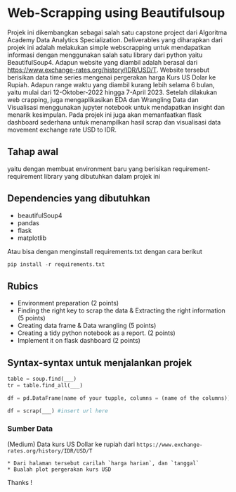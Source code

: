 # Web-Scrapping using Beautifulsoup

Projek ini dikembangkan sebagai salah satu capstone project dari Algoritma Academy Data Analytics Specialization. Deliverables yang diharapkan dari projek ini adalah melakukan simple webscrapping untuk mendapatkan informasi dengan menggunakan salah satu library dari python yaitu BeautifulSoup4. Adapun website yang diambil adalah berasal dari https://www.exchange-rates.org/history/IDR/USD/T. Website tersebut berisikan data time series mengenai  pergerakan harga Kurs US Dolar ke Rupiah. Adapun range waktu yang diambil kurang lebih selama 6 bulan, yaitu mulai dari 12-Oktober-2022 hingga 7-April 2023. Setelah dilakukan web crapping, juga mengaplikasikan EDA dan Wrangling Data dan Visualisasi menggunakan jupyter notebook untuk mendapatkan insight dan menarik kesimpulan. Pada projek ini juga akan memanfaatkan flask dashboard sederhana untuk menampilkan hasil scrap dan visualisasi data movement exchange rate USD to IDR.

## Tahap awal

yaitu dengan membuat environment baru yang berisikan requirement-requirement library yang dibutuhkan dalam projek ini

## Dependencies yang dibutuhkan

- beautifulSoup4
- pandas
- flask
- matplotlib

Atau bisa dengan menginstall requirements.txt dengan cara berikut

```python
pip install -r requirements.txt
```

## Rubics

- Environment preparation (2 points)
- Finding the right key to scrap the data  & Extracting the right information (5 points)
- Creating data frame & Data wrangling (5 points)
- Creating a tidy python notebook as a report. (2 points)
- Implement it on flask dashboard (2 points)


## Syntax-syntax untuk menjalankan projek


```python
table = soup.find(___)
tr = table.find_all(___)
```


```python
df = pd.DataFrame(name of your tupple, columns = (name of the columns))
```


```python
df = scrap(___) #insert url here
```




### Sumber Data


(Medium) Data kurs US Dollar ke rupiah dari `https://www.exchange-rates.org/history/IDR/USD/T`

    * Dari halaman tersebut carilah `harga harian`, dan `tanggal`
    * Bualah plot pergerakan kurs USD 
    



Thanks !
